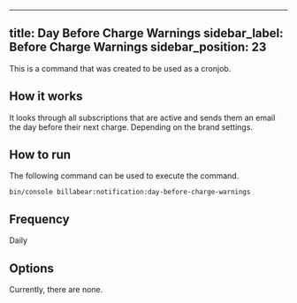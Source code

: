 
---
title: Day Before Charge Warnings
sidebar_label: Before Charge Warnings
sidebar_position: 23
---

This is a command that was created to be used as a cronjob. 


## How it works

It looks through all subscriptions that are active and sends them an email the day before their next charge. Depending on the brand settings.

## How to run

The following command can be used to execute the command.

`bin/console billabear:notification:day-before-charge-warnings`

## Frequency

Daily

## Options

Currently, there are none.

